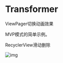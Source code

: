 # Transformer

ViewPager切换动画效果<br/>

MVP模式的简单示例。<br/>

RecyclerView滑动删除

![img](https://github.com/wjWite/wall/blob/origin/app/src/main/res/mipmap-hdpi/ic_launcher.png "哈哈")
